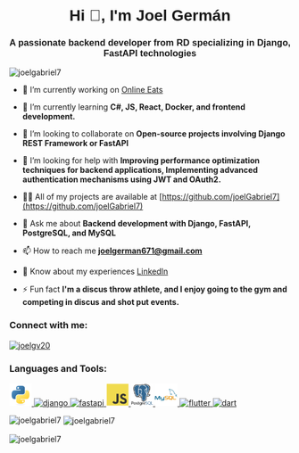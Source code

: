 <h1 align="center" style="font-family: 'Raleway', sans-serif;">Hi 👋, I'm Joel Germán</h1>
<h3 align="center" style="font-family: 'Montserrat', sans-serif;">A passionate backend developer from RD specializing in Django, FastAPI technologies</h3>

<p align="left">
  <img src="https://komarev.com/ghpvc/?username=joelgabriel7&label=Profile%20views&color=0e75b6&style=flat" alt="joelgabriel7" />
</p>

- 🔭 I’m currently working on [Online Eats](https://onlineeatsrd.com/)

- 🌱 I’m currently learning **C#, JS, React, Docker, and frontend development.**

- 👯 I’m looking to collaborate on **Open-source projects involving Django REST Framework or FastAPI**

- 🤝 I’m looking for help with **Improving performance optimization techniques for backend applications, Implementing advanced authentication mechanisms using JWT and OAuth2.**

- 👨‍💻 All of my projects are available at [https://github.com/joelGabriel7](https://github.com/joelGabriel7)

- 💬 Ask me about **Backend development with Django, FastAPI, PostgreSQL, and MySQL**

- 📫 How to reach me **joelgerman671@gmail.com**

- 📄 Know about my experiences [LinkedIn](http://www.linkedin.com/in/joelgv20)

- ⚡ Fun fact **I'm a discus throw athlete, and I enjoy going to the gym and competing in discus and shot put events.**

### Connect with me:
<p align="left">
  <a href="https://linkedin.com/in/joelgv20" target="blank">
    <img align="center" src="https://raw.githubusercontent.com/rahuldkjain/github-profile-readme-generator/master/src/images/icons/Social/linked-in-alt.svg" alt="joelgv20" height="30" width="40" />
  </a>
</p>

### Languages and Tools:
<p align="left">
  <!-- Python -->
  <a href="https://www.python.org" target="_blank" rel="noreferrer">
    <img src="https://raw.githubusercontent.com/devicons/devicon/master/icons/python/python-original.svg" alt="python" width="40" height="40"/>
  </a>
  <!-- Django -->
  <a href="https://www.djangoproject.com/" target="_blank" rel="noreferrer">
    <img src="https://cdn.worldvectorlogo.com/logos/django.svg" alt="django" width="40" height="40"/>
  </a>
  <!-- FastAPI -->
  <a href="https://fastapi.tiangolo.com/" target="_blank" rel="noreferrer">
    <img src="https://cdn.worldvectorlogo.com/logos/fastapi.svg" alt="fastapi" width="40" height="40"/>
  </a>
  <!-- JavaScript -->
  <a href="https://developer.mozilla.org/en-US/docs/Web/JavaScript" target="_blank" rel="noreferrer">
    <img src="https://raw.githubusercontent.com/devicons/devicon/master/icons/javascript/javascript-original.svg" alt="javascript" width="40" height="40"/>
  </a>
  <!-- PostgreSQL -->
  <a href="https://www.postgresql.org" target="_blank" rel="noreferrer">
    <img src="https://raw.githubusercontent.com/devicons/devicon/master/icons/postgresql/postgresql-original-wordmark.svg" alt="postgresql" width="40" height="40"/>
  </a>
  <!-- MySQL -->
  <a href="https://www.mysql.com/" target="_blank" rel="noreferrer">
    <img src="https://raw.githubusercontent.com/devicons/devicon/master/icons/mysql/mysql-original-wordmark.svg" alt="mysql" width="40" height="40"/>
  </a>
  <!-- Flutter -->
  <a href="https://flutter.dev" target="_blank" rel="noreferrer">
    <img src="https://www.vectorlogo.zone/logos/flutterio/flutterio-icon.svg" alt="flutter" width="40" height="40"/>
  </a>
  <!-- Dart -->
  <a href="https://dart.dev" target="_blank" rel="noreferrer">
    <img src="https://www.vectorlogo.zone/logos/dartlang/dartlang-icon.svg" alt="dart" width="40" height="40"/>
  </a>
</p>

<p>
  <img align="left" src="https://github-readme-stats.vercel.app/api/top-langs?username=joelgabriel7&show_icons=true&locale=en&layout=compact" alt="joelgabriel7" />
</p>

<p>
  &nbsp;<img align="center" src="https://github-readme-stats.vercel.app/api?username=joelgabriel7&show_icons=true&locale=en" alt="joelgabriel7" />
</p>

<p>
  <img align="center" src="https://github-readme-streak-stats.herokuapp.com/?user=joelgabriel7&" alt="joelgabriel7" />
</p>

